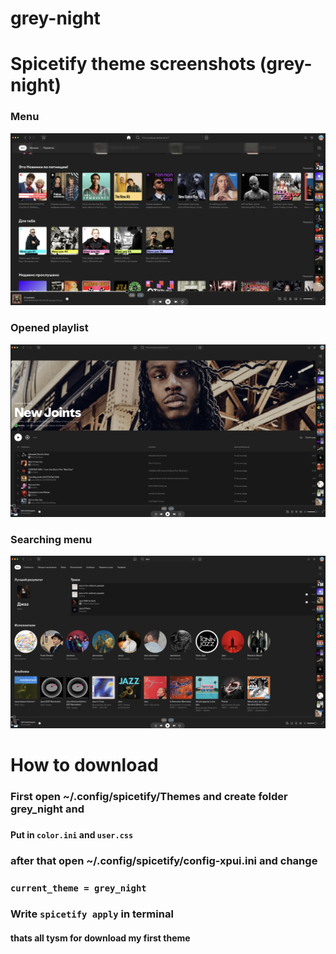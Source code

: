 # grey-night

# Spicetify theme screenshots (grey-night)

### Menu
![Preview](theme1.png)

### Opened playlist 

![Preview](theme2.png)

### Searching menu

![Preview](theme3.png)


# How to download


### First open ~/.config/spicetify/Themes and create folder grey_night and 
### 
#### **Put in** `color.ini` **and** `user.css`
### after that open ~/.config/spicetify/**config-xpui.ini** and change 
### `current_theme = grey_night` 
### **Write** `spicetify apply` in terminal

#### thats all tysm for download my first theme
